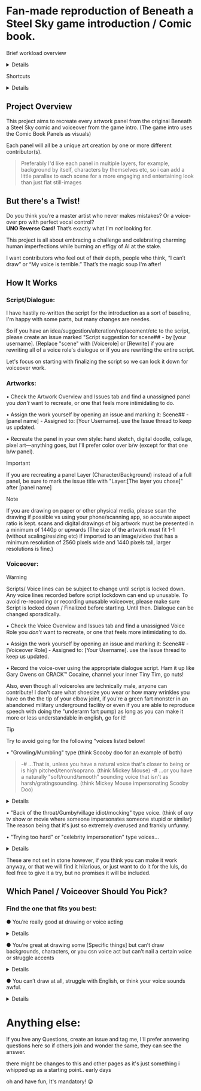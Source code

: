 # Fan-made reproduction of Beneath a Steel Sky game introduction / Comic book.

Brief workload overview
<details>
Legend:
[ ] = Not yet started
[O] = Started/Ongoing
[X] = Completed 

1
[ ] - Finalize script/story

2
[ ] - Finalize any changes additions

3
[ ] - Asset Creation (Images/Voiceover)

4
[ ] - Voting over any duplicate artwork/voiceovers,start any fixes / redraws / retakes

5
[ ] - Create a First Draft video to see if anything doesnt work (like suddenly a insanely detailed photorealistic rendition of Soupey 😅)

6
[ ] - last round of fixing/redrawing/retaking if needed

7
[ ] - Polishing

8
[ ] - Release

9
[ ] - ? ¿ ?

10
[ ] - Profit!
</details>

Shortcuts
<details>
 
 [Original BASS References](https://github.com/lunchpacked130/BASS-Intro/tree/main/Artworks/References)

[Scripts](https://github.com/lunchpacked130/BASS-Intro/tree/main/Scripts)
 
</details>

## Project Overview

This project aims to recreate every artwork panel from the original Beneath a Steel Sky comic and voiceover from the game intro.
(The game intro uses the Comic Book Panels as visuals)

Each panel will all be a unique art creation by one or more different contributor(s).

> Preferably I'd like each panel in multiple layers, for example, background by itself, characters by themselves etc, so i can add a little parallax to each scene for a more engaging and entertaining look than just flat still-images

## But there's a Twist!
Do you think you’re a master artist who never makes mistakes?
Or a voice-over pro with perfect vocal control?  
**UNO Reverse Card!** 
That’s exactly what I'm *not* looking for.

This project is all about embracing a  challenge and celebrating charming human imperfections while burning an effigy of AI at the stake.

I want contributors who feel out of their depth, people who think, “I can’t draw” or “My voice is terrible.” 
That’s the magic soup I'm after!


## How It Works

### Script/Dialogue:
I have hastily re-written the script for the introduction as a sort of baseline, I'm happy with some parts, but many changes are needes.

So if you have an idea/suggestion/alteration/replacement/etc to the script, please create an issue marked "Script suggestion for scene## - by [your username]. 
(Replace "scene" with [Voicerole] or [Rewrite] if you are rewriting all of a voice role's dialogue or if you are rewriting the entire script.

Let's focus on starting with finalizing the script so we can lock it down for voiceover work.


### Artworks:
 
• Check the Artwork Overview and Issues tab and find a unassigned panel you *don't* want to recreate, or one that feels more intimidating to do.

• Assign the work yourself by opening an issue and marking it: Scene## - [panel name] - Assigned to: [Your Username].
use the Issue thread to keep us updated.
   
• Recreate the panel in your own style: hand sketch, digital doodle, collage, pixel art—anything goes, but I'll prefer color over b/w (except for that one b/w panel).

> [!IMPORTANT]
> If you are recreating a panel Layer (Character/Background) instead of a full panel, be sure to mark the issue title with "Layer:[The layer you chose]" after [panel name]

> [!NOTE]
> If you are drawing on paper or other physical media, please scan the drawing if possible vs using your phone/scanning app, so accurate aspect ratio is kept.
> scans and digital drawings of big artwork must be presented in a minimum of 1440p or upwards
> (The size of the artwork must fit 1-1 (without scaling/resizing etc) if imported to an image/video that has a minimum resolution of 2560 pixels wide and 1440 pixels tall, larger resolutions is fine.)

### Voiceover:

> [!WARNING]
> Scripts/ Voice lines can be subject to change until script is locked down.
> Any voice lines recorded before script lockdown can end up unusable.
> To avoid re-recording or recording unusable voiceover, please make sure Script is locked down / Finalized before starting.
> Until then. Dialogue can be changed sporadically.

• Check the Voice Overview and Issues tab and find a unassigned Voice Role you *don't* want to recreate, or one that feels more intimidating to do.

• Assign the work yourself by opening an issue and marking it: Scene## - [Voiceover Role] - Assigned to: [Your Username].
use the Issue thread to keep us updated.

• Record the voice-over using the appropriate dialogue script. Ham it up like Gary Owens on CRACK™ Cocaine, channel your inner Tiny Tim, go nuts!

Also, even though all voiceroles are technically male, anyone can contribute! 
I don't care what shoesize you wear or how many wrinkles you have on the the tip of your elbow joint, if you're a green fart monster in an abandoned military underground facility or even if you are able to reproduce speech with doing the "underarm fart pump) as long as you can make it more or less understandable in english, go for it! 

> [!TIP]
> Try to avoid going for the following "voices listed below!

• "Growling/Mumbling" type (think Scooby doo for an example of both)
> -# ...That is, unless you have a natural voice that's closer to being or is high pitched/tenor/soprano. (think Mickey Mouse)
> -# ...or you have a naturally "soft/round/smooth" sounding voice that isn't as harsh/gratingsounding. (think Mickey Mouse impersonating Scooby Doo)
<details> The main reason for this one, is to make sure that voices don't end up being hard to understand, or worst case, ending up with voiceovers like the official Norwegian voice for Donald Duck i grew up with... (think of the classic Donald Duck Cartoons with the original american voiceactor trying to sound like a duck, now imagine that friend or similar you know that could almost do a passing impersonation of that voice, now imagine them doing the impersonation, but after having undergone several heavy and rigorous lobotomy sessions...
yeah, it was a little worse and less understandable than that! </details>

• "Back of the throat/Gumby/village idiot/mocking" type voice. (think of *any* tv show or movie where someone impersonates someone stupid or similar)
The reason being that it's just so extremely overused and frankly unfunny.

• "Trying too hard" or "celebrity impersonation" type voices...
<details> well, its hard to define trying to hard, but i guess one example might be forcing a french accent, and hanging on "the funny sounds" (like saying "Frrrrrrrrrrench" while excessively accentuating the R sound), stuff like that.
and celebrity impersonations just won't really work for this project </details>

These are not set in stone however, if you think you can make it work anyway, or that we will find it hilarious, or just want to do it for the luls, do feel free to give it a try, but no promises it will be included.



## Which Panel / Voiceover Should You Pick?
### Find the one that fits you best:

● You’re really good at drawing or voice acting
<details>
• Try drawing with your non-dominant hand or even with your feet.  
• If your natural voice is bass or tenor, record at the opposite extreme—the highest or lowest pitch you can manage.
</details>


● You’re great at drawing some [Specific things] but can’t draw backgrounds, characters, or you csn voice act but can’t nail a certain voice or struggle accents
<details>
- Fantastic! Tackle the backgrounds, characters, or that tricky accent you’ve been avoiding. </details>

● You can’t draw at all, struggle with English, or think your voice sounds awful.
<details>
- *Please* draw the front cover or a full-page artwork.  
- *Please* voice the main lead.  </details>

# Anything else:

If you hve any Questions, create an issue and tag me, I'll prefer answering questions here so if others join and wonder the same, they can see the answer.

there might be changes to this and other pages as it's  just something i whipped up as a starting point.. early days

oh and have fun, It's mandatory! 😜
